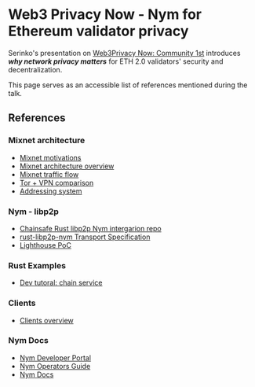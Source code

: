 # Web3 Privacy Now - Nym for Ethereum validator privacy

Serinko's presentation on [Web3Privacy Now: Community 1st](https://lu.ma/web3privacynow_rome) introduces ***why network privacy matters*** for ETH 2.0 validators' security and decentralization. 

This page serves as an accessible list of references mentioned during the talk.

## References

### Mixnet architecture

* [Mixnet motivations](https://nymtech.net/developers/infrastructure/nym.html)
* [Mixnet architecture overview](https://nymtech.net/docs/architecture/network-overview.html)
* [Mixnet traffic flow](https://nymtech.net/docs/architecture/traffic-flow.html) 
* [Tor + VPN comparison](https://nymtech.net/developers/infrastructure/nym-vs-others.html)
* [Addressing system](https://nymtech.net/docs/clients/addressing-system.html)

### Nym - libp2p

* [Chainsafe Rust libp2p Nym intergarion repo](https://github.com/ChainSafe/rust-libp2p-nym)
* [rust-libp2p-nym Transport Specification](https://hackmd.io/@nZ-twauPRISEa6G9zg3XRw/HkE8sHuns)
* [Lighthouse PoC](https://github.com/ChainSafe/lighthouse/blob/nym/USE_NYM.md)

### Rust Examples

* [Dev tutoral: chain service](https://nymtech.net/developers/tutorials/cosmos-service/intro.html)

### Clients

* [Clients overview](https://nymtech.net/docs/clients/overview.html)

### Nym Docs

* [Nym Developer Portal](https://nymtech.net/developers)
* [Nym Operators Guide](https://nymtech.net/operators)
* [Nym Docs](https://nymtech.net/docs)


